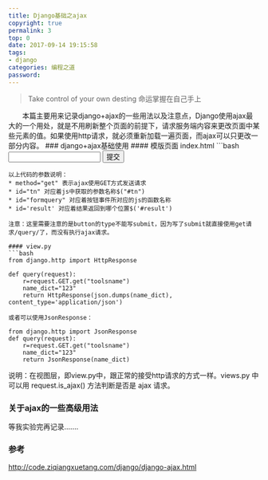 ```yaml
---
title: Django基础之ajax
copyright: true
permalink: 3
top: 0
date: 2017-09-14 19:15:58
tags:
- django
categories: 编程之道
password:
---
```

<blockquote class="blockquote-center">Take control of your own desting
命运掌握在自己手上</blockquote>
　　本篇主要用来记录django+ajax的一些用法以及注意点，Django使用ajax最大的一个用处，就是不用刷新整个页面的前提下，请求服务端内容来更改页面中某些元素的值。如果使用http请求，就必须重新加载一遍页面，而ajax可以只更改一部分内容。
<!-- more-->
### django+ajax基础使用
#### 模版页面
index.html
```bash
<form action="/query/" method="get">
<input type="text" id="tn">
<button type="button" id="formquery">提交</button>
</form>

<span id='result'></span>

<script>
    $(document).ready(function(){
      $("#formquery").click(function(){
        var toolsname = $("#tn").val();

        $.get("/query/",{'toolsname':toolsname}, function(ret){
            $('#result').html(ret) #在页面中显示。可以用用$.ajax方法代替$.get
        })
      });
    });
</script>
```
以上代码的参数说明：
* method="get" 表示ajax使用GET方式发送请求
* id="tn" 对应着js中获取的参数名称$("#tn")
* id="formquery" 对应着按钮事件所对应的js的函数名称
* id='result' 对应着结果返回到哪个位置$('#result')

注意：这里需要注意的是button的type不能写submit，因为写了submit就直接使用get请求/query/了，而没有执行ajax请求。

#### view.py
```bash
from django.http import HttpResponse

def query(request):
    r=request.GET.get("toolsname")
    name_dict="123"
    return HttpResponse(json.dumps(name_dict), content_type='application/json')

或者可以使用JsonResponse：

from django.http import JsonResponse
def query(request):
    r=request.GET.get("toolsname")
    name_dict="123"
    return JsonResponse(name_dict)
```
说明：在视图层，即view.py中，跟正常的接受http请求的方式一样。views.py 中可以用  request.is_ajax() 方法判断是否是 ajax 请求。

### 关于ajax的一些高级用法
等我实验完再记录.......


### 参考
http://code.ziqiangxuetang.com/django/django-ajax.html
